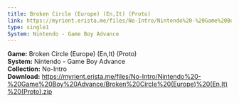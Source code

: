 ```yaml
---
title: Broken Circle (Europe) (En,It) (Proto)
link: https://myrient.erista.me/files/No-Intro/Nintendo%20-%20Game%20Boy%20Advance/Broken%20Circle%20(Europe)%20(En,It)%20(Proto).zip
type: single1
System: Nintendo - Game Boy Advance
---
```

<b>Game:</b> Broken Circle (Europe) (En,It) (Proto)<br>
<b>System:</b> Nintendo - Game Boy Advance<br>
<b>Collection:</b> No-Intro<br>
<b>Download:</b> https://myrient.erista.me/files/No-Intro/Nintendo%20-%20Game%20Boy%20Advance/Broken%20Circle%20(Europe)%20(En,It)%20(Proto).zip